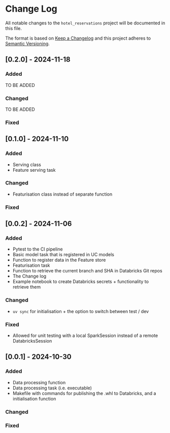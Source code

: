 # Change Log
All notable changes to the `hotel_reservations` project will be documented in this file.

The format is based on [Keep a Changelog](http://keepachangelog.com/)
and this project adheres to [Semantic Versioning](http://semver.org/).

## [0.2.0] - 2024-11-18

### Added
TO BE ADDED
### Changed
TO BE ADDED

### Fixed

## [0.1.0] - 2024-11-10

### Added
- Serving class
- Feature serving task
### Changed
- Featurisation class instead of separate function

### Fixed


## [0.0.2] - 2024-11-06

### Added
- Pytest to the CI pipeline
- Basic model task that is registered in UC models
- Function to register data in the Feature store
- Featurisation task
- Function to retrieve the current branch and SHA in Databricks Git repos
- The Change log
- Example notebook to create Databricks secrets + functionality to retrieve them

### Changed
- `uv sync` for initialisation + the option to switch between test / dev

### Fixed
- Allowed for unit testing with a local SparkSession instead of a remote DatabricksSession

## [0.0.1] - 2024-10-30

### Added
- Data processing function
- Data processing task (i.e. executable)
- Makefile with commands for publishing the .whl to Databricks, and a initialisation function
### Changed

### Fixed
